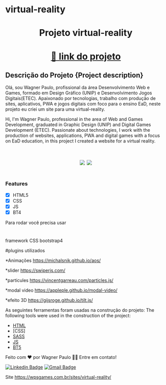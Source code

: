# virtual-reality

<h1 align="center">Projeto virtual-reality </h1>

<h1 align="center">
    <a href="https://wagstalos.github.io/virtual-reality/">🔗 link do projeto</a>
</h1>

## Descrição do Projeto {Project description}

<p>Olá, sou Wagner Paulo, profissional da área Desenvolvimento Web e Games, formado em Design Gráfico (UNIP) e Desenvolvimento Jogos Digitais(ETEC). Apaixonado por tecnologias, trabalho com produção de sites, aplicativos, PWA e jogos digitais com foco para o ensino EaD, neste projeto eu criei um site para uma virtual-reality.</p>

<p>
Hi, I'm Wagner Paulo, professional in the area of ​​Web and Games Development, graduated in Graphic Design (UNIP) and Digital Games Development (ETEC). Passionate about technologies, I work with the production of websites, applications, PWA and digital games with a focus on EaD education, in this project I created a website for a virtual reality.
</p>

<h1 align="center">
<img src="https://img.shields.io/static/v1?label=Site&message=Virtual Reality&color=3498db&style=for-the-badge&logo="/>
<img src="https://img.shields.io/static/v1?label=Status&message=ok&color=2ecc71f&style=for-the-badge&logo="/>
</h1>

   <img src="https://repository-images.githubusercontent.com/308917194/784cb734-630c-4595-9f96-16d42ff5d71a" alt="">



### Features

- [X] HTML5
- [X] CSS
- [x] JS
- [x] BT4

Para rodar você precisa usar

#
framework CSS
bootstrap4

#plugins utilizados

*Animações
https://michalsnik.github.io/aos/

*slider
https://swiperjs.com/

*particules
https://vincentgarreau.com/particles.js/

*modal video
https://appleple.github.io/modal-video/

*efeito 3D
https://gijsroge.github.io/tilt.js/





As seguintes ferramentas foram usadas na construção do projeto:
The following tools were used in the construction of the project:

- [HTML](https://developer.mozilla.org/pt-BR/docs/Web/HTML)
- [CSS]
- [SASS](https://sass-lang.com/)
- [JS](https://developer.mozilla.org/pt-BR/docs/Web/JavaScript)
- [BT5](https://getbootstrap.com/)

Feito com ❤️ por Wagner Paulo 👋🏽
Entre em contato!

[![Linkedin Badge](https://img.shields.io/badge/-Wagner-blue?style=flat-square&logo=Linkedin&logoColor=white&link=https://www.linkedin.com/in/wagner-silva-6a163555/)](https://www.linkedin.com/in/wagner-silva-6a163555/)
[![Gmail Badge](https://img.shields.io/badge/-wagstalos@gmail.com-c14438?style=flat-square&logo=Gmail&logoColor=white&link=mailto:wagstalos@gmail.com)](mailto:wagstalos@gmail.com)






Site
https://wpsgames.com.br/sites/virtual-reality/
